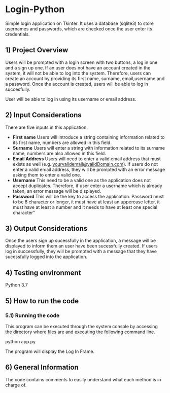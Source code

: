 # Login-Python
Simple login application on Tkinter. It uses a database (sqlite3) to store usernames and passwords, which are checked once the user enter 
its credentials.

## 1) Project Overview

Users will be prompted with a login screen with two buttons, a log in one and a sign up one. If an user does not have an account created
in the system, it will not be able to log into the system. Therefore, users can create an account by providing its first name, surname, email,username and a password. Once the account is created, users will be able to log in succesfully.

User will be able to log in using its username or email address.

## 2) Input Considerations

There are five inputs in this application.

* **First name** 
Users will introduce a string containing information related to its first name, numbers are allowed in this field.
* **Surname**
Users will enter a string with information related to its surname name, numbers are also allowed in this field. 
* **Email Address**
Users will need to enter a valid email address that must exists as well (e.g. yourvalidemail@validDomain.com). If users do not enter a valid email address, they will be prompted with an error message asking them to enter a valid one.
* **Username**
This need to be a valid one as the application does not accept duplicates. Therefore, if user enter a username which is already taken, an error message will be displayed.
* **Password**
This will be the key to access the application. Password must to be 8 character or longer, it must have at least an uppercase letter, it must have at least a number and it needs to have at least one special character"

## 3) Output Considerations

Once the users sign up sucessfully in the application, a message will be displayed to inform them an user have been sucessfully created. If users log in successfully, they will be prompted with a message that they have sucessfully logged into the application.

## 4) Testing environment

Python 3.7

## 5) How to run the code 
 
 ### 5.1) Running the code
  This program can be executed through the system console by accessing the directory where files are and executing the following 
  command line.
   
  python app.py
  
  The program will display the Log In Frame.
   
## 6) General Information
  
  The code contains comments to easily understand what each method is in charge of.
  

 
    


    
